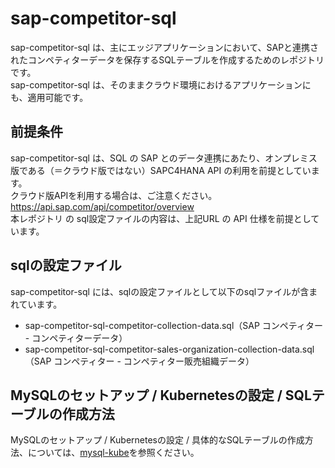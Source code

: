 # sap-competitor-sql  
sap-competitor-sql は、主にエッジアプリケーションにおいて、SAPと連携されたコンペティターデータを保存するSQLテーブルを作成するためのレポジトリです。  
sap-competitor-sql は、そのままクラウド環境におけるアプリケーションにも、適用可能です。

## 前提条件  
sap-competitor-sql は、SQL の SAP とのデータ連携にあたり、オンプレミス版である（＝クラウド版ではない）SAPC4HANA API の利用を前提としています。  
クラウド版APIを利用する場合は、ご注意ください。  
https://api.sap.com/api/competitor/overview  
本レポジトリ の sql設定ファイルの内容は、上記URL の API 仕様を前提としています。  

## sqlの設定ファイル
sap-competitor-sql には、sqlの設定ファイルとして以下のsqlファイルが含まれています。  

* sap-competitor-sql-competitor-collection-data.sql（SAP コンペティター - コンペティターデータ）  
* sap-competitor-sql-competitor-sales-organization-collection-data.sql（SAP コンペティター - コンペティター販売組織データ）   

## MySQLのセットアップ / Kubernetesの設定 / SQLテーブルの作成方法
MySQLのセットアップ / Kubernetesの設定 / 具体的なSQLテーブルの作成方法、については、[mysql-kube](https://github.com/latonaio/mysql-kube)を参照ください。